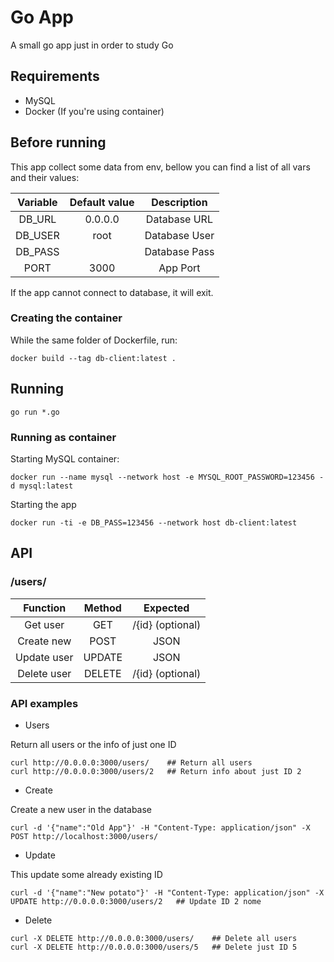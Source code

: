 # Go App

A small go app just in order to study Go

## Requirements

* MySQL
* Docker (If you're using container)

## Before running

This app collect some data from env, bellow you can find a list of all vars and their values:

| Variable      | Default value | Description   |
|:-------------:|:-------------:|:-------------:|
|    DB_URL     |    0.0.0.0    | Database URL  |
|    DB_USER    |     root      | Database User |
|    DB_PASS    |               | Database Pass |
|     PORT      |    3000       |   App Port    |

If the app cannot connect to database, it will exit.

### Creating the container

While the same folder of Dockerfile, run:

``` shell
docker build --tag db-client:latest .
```

## Running


``` shell
go run *.go
```

### Running as container

Starting MySQL container:

``` shell
docker run --name mysql --network host -e MYSQL_ROOT_PASSWORD=123456 -d mysql:latest
```

Starting the app

``` shell
docker run -ti -e DB_PASS=123456 --network host db-client:latest
```

## API

### /users/

| Function      | Method        | Expected         |
|:-------------:|:-------------:|:----------------:|
|  Get user     | GET           | /{id} (optional) |
|  Create new   | POST          | JSON             |
|  Update user  | UPDATE        | JSON             |
|  Delete user  | DELETE        | /{id} (optional) |

### API examples

* Users

Return all users or the info of just one ID

``` shell
curl http://0.0.0.0:3000/users/    ## Return all users
curl http://0.0.0.0:3000/users/2   ## Return info about just ID 2
```

* Create

Create a new user in the database

``` shell
curl -d '{"name":"Old App"}' -H "Content-Type: application/json" -X POST http://localhost:3000/users/
```

* Update

This update some already existing ID

``` shell
curl -d '{"name":"New potato"}' -H "Content-Type: application/json" -X UPDATE http://0.0.0.0:3000/users/2   ## Update ID 2 nome
```

* Delete

``` shell
curl -X DELETE http://0.0.0.0:3000/users/    ## Delete all users
curl -X DELETE http://0.0.0.0:3000/users/5   ## Delete just ID 5
```
